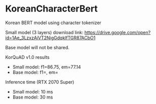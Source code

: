 # KoreanCharacterBert
Korean BERT model using character tokenizer

Small model (3 layers) download link: https://drive.google.com/open?id=1Ae_3LzxzAiVT2NigGdqklfTGR87ACbO1

Base model will not be shared.

KorQuAD v1.0 results
- Small model: f1=86.75, em=77.14
- Base model: f1=, em=

Inference time (RTX 2070 Super)
- Small model: 10 ms
- Base model: 30 ms
